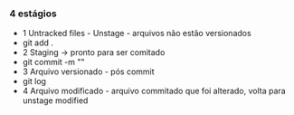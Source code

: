 


### 4 estágios

- 1 Untracked files - Unstage - arquivos não estão versionados
- git add .
- 2 Staging -> pronto para ser comitado
- git commit -m ""
- 3 Arquivo versionado - pós commit
- git log
- 4 Arquivo modificado - arquivo commitado que foi alterado, volta para unstage modified
